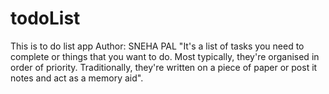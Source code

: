 # todoList
This is to do list app
Author: SNEHA PAL
"It's a list of tasks you need to complete or things that you want to do. Most typically, they're organised in order of priority. Traditionally, they're written on a piece of paper or post it notes and act as a memory aid".
